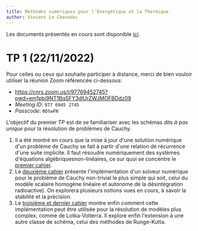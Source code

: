 ```yaml
---
title: Méthodes numériques pour l'Énergétique et la Thermique
author: Vincent Le Chenadec
---
```


Les documents présentés en cours sont disponible [ici](https://drive.google.com/drive/folders/19xR_Mkr8l-vc431Vd6tm2Z3tX-jpG35t?usp=share_link).

# TP 1 (22/11/2022)

Pour celles ou ceux qui souhaite participer à distance, merci de bien vouloir utiliser la réunion Zoom référencée ci-dessous:

- <https://cnrs.zoom.us/j/97769452745?pwd=em1pbi9NT1BqSFY3dlUrZWJMOFBDdz09>
- *Meeting ID*: `977 6945 2745`
- *Passcode*: `0DtwFN`

L'objectif du premier TP est de se familiariser avec les schémas dits *à pas unique* pour la résolution de problèmes de Cauchy.

1. Il a été montré en cours que la mise à jour d'une solution numérique d'un problème de Cauchy se fait à partir d'une relation de récurrence d'une suite implicite. Il faut résoudre numériquement des systèmes d'équations algébriquesnon-linéaires, ce sur quoi se concentre le [premier cahier](notebook/algebraic.html).
1. Le [deuxième cahier](notebook/cauchy.html) présente l'implémentation d'un solveur numérique pour le problème de Cauchy non-trivial le plus simple qui soit, celui du modèle scalaire homogène linéaire et autonome de la désintégration radioactive). On explorera plusieurs notions vues en cours, à savoir la stabilité et la précision.
1. Le [troisième et dernier cahier](notebook/lotka-volterra.html) montre enfin comment cette implémentation peut être utilisée pour la résolution de modèles plus complex, comme de Lotka-Volterra. Il explore enfin l'extension à une autre classe de schéma, celui des méthodes de Runge-Kutta.

